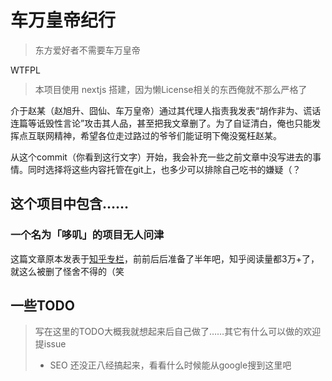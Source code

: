 # 车万皇帝纪行

> 东方爱好者不需要车万皇帝

<a href="http://www.wtfpl.net/"><img
       src="http://www.wtfpl.net/wp-content/uploads/2012/12/wtfpl-badge-4.png"
       width="80" height="15" alt="WTFPL" /></a>

> 本项目使用 nextjs 搭建，因为懒License相关的东西俺就不那么严格了

介于赵某（赵旭升、囧仙、车万皇帝）通过其代理人指责我发表“胡作非为、谎话连篇等诋毁性言论”攻击其人品，甚至把我文章删了。为了自证清白，俺也只能发挥点互联网精神，希望各位走过路过的爷爷们能证明下俺没冤枉赵某。

从这个commit（你看到这行文字）开始，我会补充一些之前文章中没写进去的事情。同时选择将这些内容托管在git上，也多少可以排除自己吃书的嫌疑（？

## 这个项目中包含……
### 一个名为「哆叽」的项目无人问津

这篇文章原本发表于[知乎专栏](https://zhuanlan.zhihu.com/p/626043805)，前前后后准备了半年吧，知乎阅读量都3万+了，就这么被删了怪舍不得的（笑

## 一些TODO

> 写在这里的TODO大概我就想起来后自己做了……其它有什么可以做的欢迎提issue
>
> + SEO 还没正八经搞起来，看看什么时候能从google搜到这里吧

